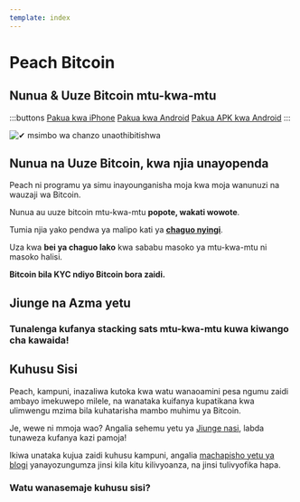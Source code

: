 ```yaml
---
template: index
---
```

<!--[teaser]-->
# Peach Bitcoin

## Nunua & Uuze Bitcoin <span>mtu-kwa-mtu</span>

<div class="inner-wrap">

:::buttons
[Pakua kwa iPhone]($iosUrl$)
[Pakua kwa Android]($androidUrl$)
[Pakua APK kwa Android](/apk/)
:::

![✔ msimbo wa chanzo unaothibitishwa](/img/phones.png)
</div>

<!--[top]-->
## Nunua na Uuze Bitcoin, kwa njia unayopenda

Peach ni programu ya simu inayounganisha moja kwa moja wanunuzi na wauzaji wa Bitcoin.

Nunua au uuze bitcoin mtu-kwa-mtu **popote, wakati wowote**.

Tumia njia yako pendwa ya malipo kati ya **[chaguo nyingi](/how-it-works/#payment)**.

Uza kwa **bei ya chaguo lako** kwa sababu masoko ya mtu-kwa-mtu ni masoko halisi.

**Bitcoin bila KYC ndiyo Bitcoin bora zaidi.**

<!--[mission]-->
## Jiunge na Azma yetu

### Tunalenga kufanya stacking sats mtu-kwa-mtu kuwa kiwango cha kawaida!

<!--[about]-->
## Kuhusu Sisi

Peach, kampuni, inazaliwa kutoka kwa watu wanaoamini pesa ngumu zaidi ambayo imekuwepo milele, na wanataka kuifanya kupatikana kwa ulimwengu mzima bila kuhatarisha mambo muhimu ya Bitcoin.

Je, wewe ni mmoja wao? Angalia sehemu yetu ya [Jiunge nasi](/join-us/), labda tunaweza kufanya kazi pamoja!

Ikiwa unataka kujua zaidi kuhusu kampuni, angalia [machapisho yetu ya blogi](/blog/) yanayozungumza jinsi kila kitu kilivyoanza, na jinsi tulivyofika hapa.

### Watu wanasemaje kuhusu sisi?
<br>
<div id="ap-widget-container" class="ap-widget-container" prod_code="peach" show ="top" bg_color="#FFFFFF" review_bg_color = "#FFFFFF" text_color = "#000000"></div>
